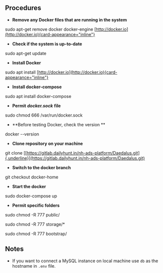 ## **Procedures**

- **Remove any Docker files that are running in the system**

sudo apt-get remove docker docker-engine
[http://docker.io](http://docker.io){card-appearance="inline"}

- **Check if the system is up-to-date**

sudo apt-get update

- **Install Docker** 

sudo apt install
[http://docker.io](http://docker.io){card-appearance="inline"}

- **Install docker-compose**

sudo apt install docker-compose

- **Permit** ***docker.sock*** **file**

sudo chmod 666 /var/run/docker.sock

- **Before testing Docker, check the version **

docker \--version

- **Clone repository on your machine**

git clone
[[https://gitlab.dailyhunt.in/nh-ads-platform/Daedalus.git]{.underline}](https://gitlab.dailyhunt.in/nh-ads-platform/Daedalus.git)

- **Switch to the docker branch**

git checkout docker-home

- **Start the docker**

sudo docker-compose up

- **Permit specific folders**

sudo chmod -R 777 public/

sudo chmod -R 777 storage/\*

sudo chmod -R 777 bootstrap/

## **Notes**

- If you want to connect a MySQL instance on local machine use `db` as
  the hostname in `.env` file.
